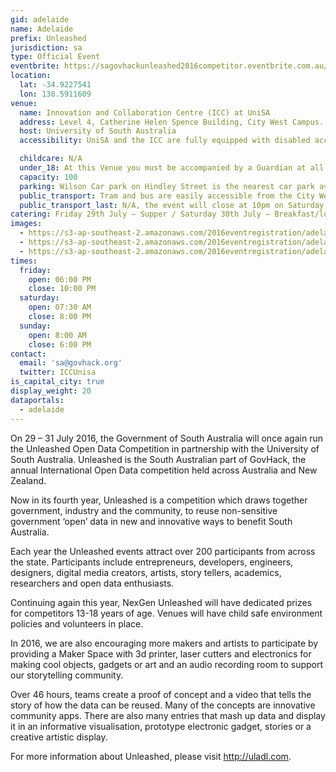 ```yaml
---
gid: adelaide
name: Adelaide
prefix: Unleashed 
jurisdiction: sa
type: Official Event
eventbrite: https://sagovhackunleashed2016competitor.eventbrite.com.au/
location:
  lat: -34.9227541
  lon: 138.5911609
venue:
  name: Innovation and Collaboration Centre (ICC) at UniSA
  address: Level 4, Catherine Helen Spence Building, City West Campus. Enter off Fenn Place
  host: University of South Australia
  accessibility: UniSA and the ICC are fully equipped with disabled access and disabled toilets. The Maker’s Studio in the Kaurna Building, an industrial and open space with room to move enabling maximum creativity. Its dedicated facilities boast modern studios and workshops where Unleashed competitors will have unprecedented access to timber and metal machine areas, hand building, soft model and digital technology workshops (Unleashed competitors interested in using the Maker’s studio will have to undertake a one hour compulsory induction prior to having access to these facilities).

  childcare: N/A
  under_18: At this Venue you must be accompanied by a Guardian at all times.
  capacity: 100
  parking: Wilson Car park on Hindley Street is the nearest car park available, please find map of the City West campus by clicking here (http://www.unisa.edu.au/Campus-Facilities/Maps-Tours/City-West-campus/City-West-campus-map/).
  public_transport: Tram and bus are easily accessible from the City West Campus, which is also a short walk from King William Road with plenty of routes accessible from there.
  public_transport_last: N/A, the event will close at 10pm on Saturday. Buses and tram are still in operation at this time.
catering: Friday 29th July – Supper / Saturday 30th July – Breakfast/lunch/tea / Sunday 31st – Breakfast/lunch
images:
  - https://s3-ap-southeast-2.amazonaws.com/2016eventregistration/adelaide/ICC_021115_010.jpg
  - https://s3-ap-southeast-2.amazonaws.com/2016eventregistration/adelaide/ICC_021115_024.jpg
  - https://s3-ap-southeast-2.amazonaws.com/2016eventregistration/adelaide/ICCeventByCathLeo-147.jpg
times:
  friday:
    open: 06:00 PM
    close: 10:00 PM
  saturday:
    open: 07:30 AM
    close: 8:00 PM
  sunday:
    open: 8:00 AM
    close: 6:00 PM
contact:
  email: 'sa@govhack.org'
  twitter: ICCUnisa
is_capital_city: true
display_weight: 20
dataportals:
  - adelaide
---
```


On 29 – 31 July 2016, the Government of South Australia will once again run the Unleashed Open Data Competition in partnership with the University of South Australia. Unleashed is the South Australian part of GovHack, the annual International Open Data competition held across Australia and New Zealand. 

Now in its fourth year, Unleashed is a competition which draws together government, industry and the community, to reuse non-sensitive government ‘open’ data in new and innovative ways to benefit South Australia. 

Each year the Unleashed events attract over 200 participants from across the state. Participants include entrepreneurs, developers, engineers, designers, digital media creators, artists, story tellers, academics, researchers and open data enthusiasts. 

Continuing again this year, NexGen Unleashed will have dedicated prizes for competitors 13-18 years of age. Venues will have child safe environment policies and volunteers in place.

In 2016, we are also encouraging more makers and artists to participate by providing a Maker Space with 3d printer, laser cutters and electronics for making cool objects, gadgets or art and an audio recording room to support our storytelling community.

Over 46 hours, teams create a proof of concept and a video that tells the story of how the data can be reused. Many of the concepts are innovative community apps. There are also many entries that mash up data and display it in an informative visualisation, prototype electronic gadget, stories or a creative artistic display. 

For more information about Unleashed, please visit http://uladl.com. 